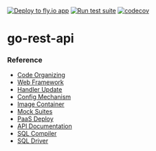 [![Deploy to fly.io app](https://github.com/romuloslv/challengeapp/actions/workflows/fly.yaml/badge.svg?branch=main)](https://github.com/romuloslv/challengeapp/actions/workflows/fly.yaml) [![Run test suite](https://github.com/romuloslv/challengeapp/actions/workflows/test.yaml/badge.svg?branch=main)](https://github.com/romuloslv/challengeapp/actions/workflows/test.yaml) 
[![codecov](https://codecov.io/gh/romuloslv/challengeapp/branch/main/graph/badge.svg?token=Z3MRFPEI6Q)](https://codecov.io/gh/romuloslv/challengeapp)

# go-rest-api 

### Reference

- [Code Organizing](https://github.com/golang-standards/project-layout)
- [Web Framework](https://gin-gonic.com/docs/examples/)
- [Handler Update](https://www.rfc-editor.org/rfc/rfc7396.html)
- [Config Mechanism](https://github.com/spf13/viper)
- [Image Container](https://www.alpinelinux.org/)
- [Mock Suites](https://github.com/stretchr/testify)
- [PaaS Deploy](https://fly.io/docs/languages-and-frameworks/golang/)
- [API Documentation](https://github.com/swaggo/gin-swagger)
- [SQL Compiler](https://docs.sqlc.dev/en/latest/tutorials/getting-started-postgresql.html)
- [SQL Driver](https://github.com/lib/pq)